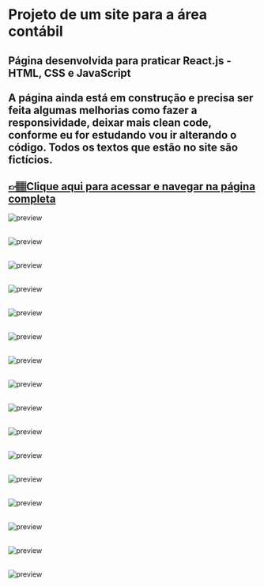 # Projeto de um site para a área contábil


## Página desenvolvida para praticar React.js - HTML, CSS e JavaScript <br><br>A página ainda está em construção e precisa ser feita algumas melhorias como fazer a responsividade, deixar mais clean code, conforme eu for estudando vou ir alterando o código. Todos os textos que estão no site são fictícios.

## [👉🏽Clique aqui para acessar e navegar na página completa ](https://letsle.github.io/SiteContabilidade)

![preview](./src/assets/1.capaProjeto.JPG)<br><br>

![preview](./src/assets/2.capaProjeto.JPG)<br><br>

![preview](./src/assets/3.capaProjeto.JPG)<br><br>

![preview](./src/assets/4.capaProjeto.JPG)<br><br>

![preview](./src/assets/5.capaProjeto.JPG)<br><br>

![preview](./src/assets/6.capaProjeto.JPG)<br><br>

![preview](./src/assets/7.capaProjeto.JPG)<br><br>

![preview](./src/assets/8.capaProjeto.JPG)<br><br>

![preview](./src/assets/9.capaProjeto.JPG)<br><br>

![preview](./src/assets/10.capaProjeto.JPG)<br><br>

![preview](./src/assets/11.capaProjeto.JPG)<br><br>

![preview](./src/assets/12.capaProjeto.JPG)<br><br>

![preview](./src/assets/13.capaProjeto.JPG)<br><br>

![preview](./src/assets/14.capaProjeto.JPG)<br><br>

![preview](./src/assets/15.capaProjeto.JPG)<br><br>

![preview](./src/assets/16.capaProjeto.JPG)<br><br>


